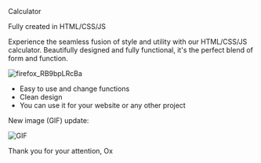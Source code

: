 Calculator 

Fully created in HTML/CSS/JS

Experience the seamless fusion of style and utility with our HTML/CSS/JS calculator. 
Beautifully designed and fully functional, it's the perfect blend of form and function.

![firefox_RB9bpLRcBa](https://github.com/Okultix/calculator-html-js/assets/167861136/42b8b0d9-79c9-4678-a9f7-2d3879acd098)

- Easy to use and change functions
- Clean design
- You can use it for your website or any other project

New image (GIF) update:

![GIF](https://github.com/Okultix/calculator-html-js/assets/167861136/3e09efd2-60ec-49ed-af82-d4eda802be13)

Thank you for your attention,
Ox
